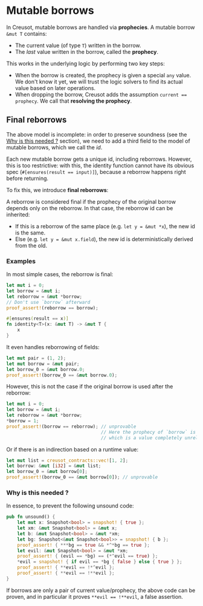 # Mutable borrows

In Creusot, mutable borrows are handled via **prophecies**. A mutable borrow `&mut T` contains:

- The current value (of type `T`) written in the borrow.
- The _last_ value written in the borrow, called the **prophecy**.

This works in the underlying logic by performing two key steps:

- When the borrow is created, the prophecy is given a special `any` value. We don't know it yet, we will trust the logic solvers to find its actual value based on later operations.
- When dropping the borrow, Creusot adds the assumption `current == prophecy`. We call that **resolving the prophecy**.

## Final reborrows

The above model is incomplete: in order to preserve soundness (see the [Why is this needed ?](#why-is-this-needed-) section), we need to add a third field to the model of mutable borrows, which we call the _id_.

Each new mutable borrow gets a unique id, including reborrows. However, this is too restrictive: with this, the identity function cannot have its obvious spec (`#[ensures(result == input)]`), because a reborrow happens right before returning.

To fix this, we introduce **final reborrows**:

A reborrow is considered final if the prophecy of the original borrow depends only on the reborrow.
In that case, the reborrow id can be inherited:

- If this is a reborrow of the same place (e.g. `let y = &mut *x`), the new id is the same.
- Else (e.g. `let y = &mut x.field`), the new id is deterministically derived from the old.

### Examples

In most simple cases, the reborrow is final:

```rust
let mut i = 0;
let borrow = &mut i;
let reborrow = &mut *borrow;
// Don't use `borrow` afterward
proof_assert!(reborrow == borrow);

#[ensures(result == x)]
fn identity<T>(x: &mut T) -> &mut T {
    x
}
```

It even handles reborrowing of fields:

```rust
let mut pair = (1, 2);
let mut borrow = &mut pair;
let borrow_0 = &mut borrow.0;
proof_assert!(borrow_0 == &mut borrow.0);
```

However, this is not the case if the original borrow is used after the reborrow:

```rust
let mut i = 0;
let borrow = &mut i;
let reborrow = &mut *borrow;
*borrow = 1;
proof_assert!(borrow == reborrow); // unprovable
                                   // Here the prophecy of `borrow` is `1`,
                                   // which is a value completely unrelated to the reborrow.
```

Or if there is an indirection based on a runtime value:

```rust
let mut list = creusot_contracts::vec![1, 2];
let borrow: &mut [i32] = &mut list;
let borrow_0 = &mut borrow[0];
proof_assert!(borrow_0 == &mut borrow[0]); // unprovable
```

### Why is this needed ?

In essence, to prevent the following unsound code:

```rust
pub fn unsound() {
    let mut x: Snapshot<bool> = snapshot! { true };
    let xm: &mut Snapshot<bool> = &mut x;
    let b: &mut Snapshot<bool> = &mut *xm;
    let bg: Snapshot<&mut Snapshot<bool>> = snapshot! { b };
    proof_assert! { ***bg == true && *^*bg == true };
    let evil: &mut Snapshot<bool> = &mut *xm;
    proof_assert! { (evil == *bg) == (*^evil == true) };
    *evil = snapshot! { if evil == *bg { false } else { true } };
    proof_assert! { **evil == !*^evil };
    proof_assert! { **evil == !**evil };
}
```

If borrows are only a pair of current value/prophecy, the above code can be proven, and in particular it proves `**evil == !**evil`, a false assertion.
